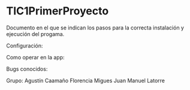 # TIC1PrimerProyecto
Documento en el que se indican los pasos para la correcta instalación
y ejecución del progama.

Configuración:

Como operar en la app:

Bugs conocidos:

Grupo:
Agustín Caamaño
Florencia Migues
Juan Manuel Latorre

